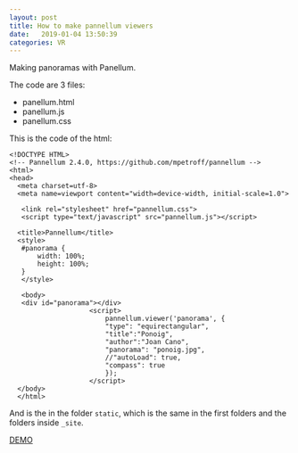 ```yaml
---
layout: post
title: How to make pannellum viewers
date:   2019-01-04 13:50:39
categories: VR
---
```


Making panoramas with Panellum.

The code are 3 files:
- panellum.html
- panellum.js
- panellum.css

This is the code of the html:


```
<!DOCTYPE HTML>
<!-- Pannellum 2.4.0, https://github.com/mpetroff/pannellum -->
<html>
<head>
  <meta charset=utf-8>
  <meta name=viewport content="width=device-width, initial-scale=1.0">

   <link rel="stylesheet" href="pannellum.css">
   <script type="text/javascript" src="pannellum.js"></script>

  <title>Pannellum</title>
  <style>
   #panorama {
       width: 100%;
       height: 100%;
   }
   </style>

   <body>
   <div id="panorama"></div>
					<script>
						pannellum.viewer('panorama', {
						"type": "equirectangular",
						"title":"Ponoig",
						"author":"Joan Cano",
						"panorama": "ponoig.jpg",
						//"autoLoad": true,
						"compass": true
						});
					</script>
  </body>
  </html>

```

And is the in the folder `static`, which is the same in the first folders and the folders inside `_site`.


[DEMO](https://lifemmetry.github.io/LifemmetryR/static/panoponoig.html)
